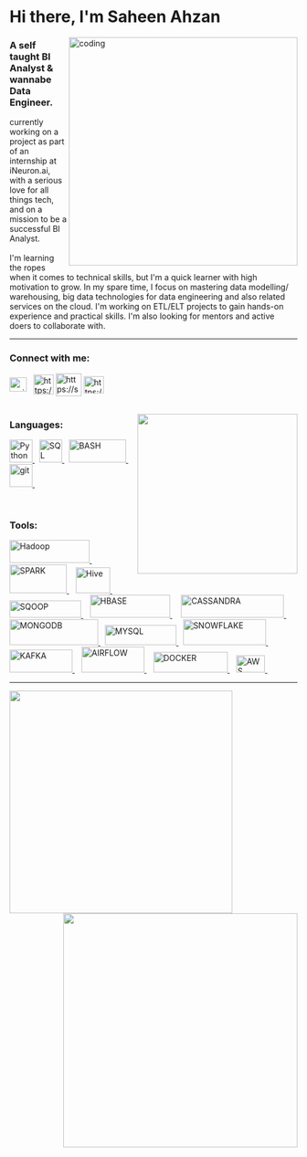<h1 align="left">Hi there, I'm Saheen Ahzan </h1>

<img align="right" alt="coding" width="400"  src="https://github.com/saheen619/saheen619/blob/main/Banner/TSQLGIF_Cropped.gif?raw=true">
<h3 align="left">A self taught BI Analyst & wannabe Data Engineer.</h3>

currently working on a project as part of an internship at iNeuron.ai, with a serious love for all things tech, and on a mission to be a successful BI Analyst. 
<br> <br> 
I'm learning the ropes when it comes to technical skills, but I'm a quick learner with high motivation to grow. In my spare time, I focus on mastering data modelling/ warehousing, big data technologies for data engineering and also related services on the cloud. I'm working on ETL/ELT projects to gain hands-on experience and practical skills. I'm also looking for mentors and active doers to collaborate with. <br />

---

<h3 align="left">Connect with me:</h3>
<p align="left">
<a href="mailto:saheen619.klm@gmail.com" target="blank"><img align="center" src="https://github.com/saheen619/saheen619/blob/main/Icons and Logos/Gmail_icon_(2020).svg.png?raw=true" alt="mailto:saheen619.klm@gmail.com" height="25" width="30" /></a>&nbsp;&nbsp;
<a href="https://www.linkedin.com/in/saheenahzan/" target="blank"><img align="center" src="https://github.com/saheen619/saheen619/blob/main/Icons and Logos/LinkedIn_icon.svg.png?raw=true" alt="https://www.linkedin.com/in/saheenahzan/" height="35" width="35" /></a>
<a href="https://stackoverflow.com/users/20288264/saheen-ahzan" target="blank"><img align="center" src="https://github.com/saheen619/saheen619/blob/main/Icons%20and%20Logos/768px-Stack_Overflow_icon.svg.png?raw=true" alt="https://stackoverflow.com/users/20288264/saheen-ahzan" height="40" width="45" /></a>
<a href="https://twitter.com/saheen619" target="blank"><img align="center" src="https://github.com/saheen619/saheen619/blob/main/Icons and Logos/Logo_of_Twitter,_Inc..svg.png?raw=true" alt="https://twitter.com/saheen619" height="30" width="35" /></a>

<br />
<br />
  
<p><img align="right" width="280" src="https://github-readme-stats.vercel.app/api/top-langs/?username=saheen619&layout=compact&theme=dark&langs_count=6&hide_border=True&bg_color=ffffff00" /></p>
<h3 align="left">Languages:</h3> 
<p align="left"> 
  <a href="https://docs.python.org/3/" target="_blank" rel="noreferrer"> <img src="https://github.com/saheen619/saheen619/blob/main/Icons%20and%20Logos/Python-logo-notext.svg.png?raw=true" alt="Python" width="40" height="40"/> </a> &nbsp;
  <a href="https://dev.mysql.com/doc/" target="_blank" rel="noreferrer"> <img src="https://github.com/saheen619/saheen619/blob/main/Icons%20and%20Logos/SQL1.png?raw=true" alt="SQL" width="40" height="40"/> </a> &nbsp;
  <a href="https://www.gnu.org/software/bash/" target="_blank" rel="noreferrer"> <img src="https://github.com/saheen619/saheen619/blob/main/Icons%20and%20Logos/Gnu-bash-logo.svg.png?raw=true" alt="BASH" width="100" height="40"/> </a> &nbsp;
  <a href="https://git-scm.com/" target="_blank" rel="noreferrer"> <img src="https://www.vectorlogo.zone/logos/git-scm/git-scm-icon.svg" alt="git" width="40" height="40"/> </a> &nbsp;
</p>

<br />

<h3 align="left">Tools:</h3>
<p align="left"> 
  <a href="https://hadoop.apache.org/" target="_blank" rel="noreferrer"> <img src="https://github.com/saheen619/saheen619/blob/main/Icons%20and%20Logos/1920px-Hadoop_logo_new.svg-01.png?raw=true" alt="Hadoop" width="140" height="40"/> </a> &nbsp;
    <a href="https://spark.apache.org/" target="_blank" rel="noreferrer"> <img src="https://github.com/saheen619/saheen619/blob/main/Icons%20and%20Logos/ApacheSparklogo-01.png?raw=true" alt="SPARK" width="100" height="50"/> </a> &nbsp;&nbsp;
   <a href="https://hive.apache.org/" target="_blank" rel="noreferrer"> <img src="https://github.com/saheen619/saheen619/blob/main/Icons%20and%20Logos/1024px-Apache_Hive_logo.svg.png?raw=true" alt="Hive" width="60" height="45"/> </a> &nbsp;&nbsp;&nbsp;
   <a href="https://sqoop.apache.org/" target="_blank" rel="noreferrer"> <img src="https://github.com/saheen619/saheen619/blob/main/Icons%20and%20Logos/Apache_Sqoop_logo.svg.png?raw=true" alt="SQOOP" width="125" height="30"/> </a> &nbsp;&nbsp;
  <a href="https://hbase.apache.org/" target="_blank" rel="noreferrer"> <img src="https://github.com/saheen619/saheen619/blob/main/Icons%20and%20Logos/Apache_HBase_Logo2-01.png?raw=true" alt="HBASE" width="140" height="40"/> </a> &nbsp; &nbsp;
  <a href="https://cassandra.apache.org/_/index.html" target="_blank" rel="noreferrer"> <img src="https://github.com/saheen619/saheen619/blob/main/Icons%20and%20Logos/Cassandra-01.png?raw=true" alt="CASSANDRA" width="180" height="40"/> </a> &nbsp;&nbsp;
  <a href="https://www.mongodb.com/" target="_blank" rel="noreferrer"> <img src="https://github.com/saheen619/saheen619/blob/main/Icons%20and%20Logos/MongoDBLogo-01.png?raw=true" alt="MONGODB" width="155" height="45"/> </a> &nbsp;
  <a href="https://www.mysql.com/" target="_blank" rel="noreferrer"> <img src="https://github.com/saheen619/saheen619/blob/main/Icons%20and%20Logos/MySQLlogo-01.png?raw=true" alt="MYSQL" width="125" height="35"/> </a> &nbsp;
    <a href="https://www.snowflake.com/en/" target="_blank" rel="noreferrer"> <img src="https://github.com/saheen619/saheen619/blob/main/Icons%20and%20Logos/snowflake_logoUPDATED-01.png?raw=true" alt="SNOWFLAKE" width="145" height="45"/> </a> &nbsp;
  <a href="https://kafka.apache.org/" target="_blank" rel="noreferrer"> <img src="https://github.com/saheen619/saheen619/blob/main/Icons%20and%20Logos/Apache_kafka_Updated-01-01.png?raw=true" alt="KAFKA" width="110" height="40"/> </a> &nbsp;&nbsp;
  <a href="https://airflow.apache.org/" target="_blank" rel="noreferrer"> <img src="https://github.com/saheen619/saheen619/blob/main/Icons%20and%20Logos/AirflowLogo-01.png?raw=true" alt="AIRFLOW" width="110" height="45"/> </a> &nbsp;&nbsp;
  <a href="https://www.docker.com/" target="_blank" rel="noreferrer"> <img src="https://github.com/saheen619/saheen619/blob/main/Icons%20and%20Logos/Docker_logo.svg.png?raw=true" alt="DOCKER" width="130" height="36"/> </a> &nbsp;&nbsp;
  <a href="http://aws.amazon.com/" target="_blank" rel="noreferrer"> <img src="https://github.com/saheen619/saheen619/blob/main/Icons%20and%20Logos/AWS-01.png?raw=true" alt="AWS" width="50" height="30"/> </a> &nbsp;&nbsp;


<br />
    
---

<p><img align="left" width="390" src="https://github-readme-stats.vercel.app/api?username=saheen619&show_icons=true&theme=dark&hide_border=True&icon_color=FFA500&bg_color=ffffff00" />
<img align="right" width="410" src="https://streak-stats.demolab.com/?user=saheen619&theme=dark&border=transparent&background=transparent" /></p> 
